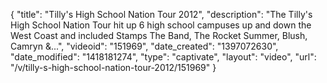 {
    "title": "Tilly's High School Nation Tour 2012",
    "description": "The Tilly's High School Nation Tour hit up 6 high school campuses up and down the West Coast and included Stamps The Band, The Rocket Summer, Blush, Camryn &...",
    "videoid": "151969",
    "date_created": "1397072630",
    "date_modified": "1418181274",
    "type": "captivate",
    "layout": "video",
    "url": "\/v\/tilly-s-high-school-nation-tour-2012\/151969"
}